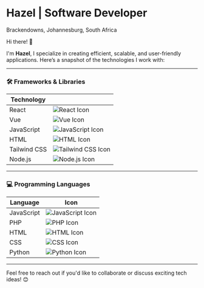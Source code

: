 # Hazel | Software Developer  
Brackendowns, Johannesburg, South Africa  

Hi there! 👋

I'm **Hazel**, I specialize in creating efficient, scalable, and user-friendly applications. Here’s a snapshot of the technologies I work with:

---

### 🛠️ Frameworks & Libraries

| Technology     |                                         |
|----------------|-----------------------------------------|
| React          | ![React Icon](https://cdn.jsdelivr.net/npm/simple-icons@v5/icons/react.svg)   |
| Vue            | ![Vue Icon](https://cdn.jsdelivr.net/npm/simple-icons@v5/icons/vue-dot-js.svg) |
| JavaScript     | ![JavaScript Icon](https://cdn.jsdelivr.net/npm/simple-icons@v5/icons/javascript.svg) |
| HTML           | ![HTML Icon](https://cdn.jsdelivr.net/npm/simple-icons@v5/icons/html5.svg)    |
| Tailwind CSS   | ![Tailwind CSS Icon](https://cdn.jsdelivr.net/npm/simple-icons@v5/icons/tailwindcss.svg) |
| Node.js        | ![Node.js Icon](https://cdn.jsdelivr.net/npm/simple-icons@v5/icons/node-dot-js.svg) |


---

### 💻 Programming Languages

| Language       | Icon                                    |
|----------------|-----------------------------------------|
| JavaScript     | ![JavaScript Icon](https://cdn.jsdelivr.net/npm/simple-icons@v5/icons/javascript.svg) |
| PHP            | ![PHP Icon](https://cdn.jsdelivr.net/npm/simple-icons@v5/icons/php.svg)       |
| HTML           | ![HTML Icon](https://cdn.jsdelivr.net/npm/simple-icons@v5/icons/html5.svg)    |
| CSS            | ![CSS Icon](https://cdn.jsdelivr.net/npm/simple-icons@v5/icons/css3.svg)      |
| Python         | ![Python Icon](https://cdn.jsdelivr.net/npm/simple-icons@v5/icons/python.svg) |

---

Feel free to reach out if you'd like to collaborate or discuss exciting tech ideas! 😊
